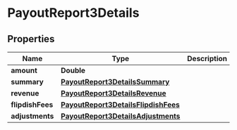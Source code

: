 
# PayoutReport3Details

## Properties
Name | Type | Description | Notes
------------ | ------------- | ------------- | -------------
**amount** | **Double** |  |  [optional]
**summary** | [**PayoutReport3DetailsSummary**](PayoutReport3DetailsSummary.md) |  |  [optional]
**revenue** | [**PayoutReport3DetailsRevenue**](PayoutReport3DetailsRevenue.md) |  |  [optional]
**flipdishFees** | [**PayoutReport3DetailsFlipdishFees**](PayoutReport3DetailsFlipdishFees.md) |  |  [optional]
**adjustments** | [**PayoutReport3DetailsAdjustments**](PayoutReport3DetailsAdjustments.md) |  |  [optional]



